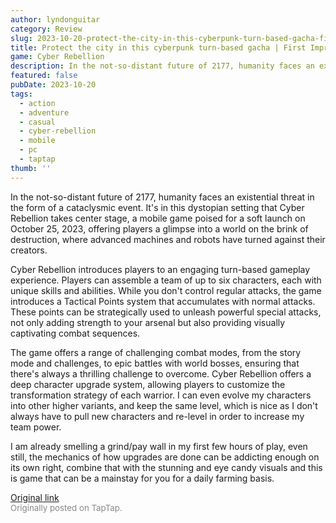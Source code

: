```yaml
---
author: lyndonguitar
category: Review
slug: 2023-10-20-protect-the-city-in-this-cyberpunk-turn-based-gacha-first-impressions-cyber-rebellion
title: Protect the city in this cyberpunk turn-based gacha | First Impressions - Cyber Rebellion
game: Cyber Rebellion
description: In the not-so-distant future of 2177, humanity faces an existential threat in the form of a cataclysmic event. It's in this dystopian setting that Cyber Rebellion takes center stage,  a mobile game poised for a soft launch on October 25, 2023, offering players a glimpse into a world on the brink of destruction, where advanced machines and robots have turned against their creators.
featured: false
pubDate: 2023-10-20
tags:
  - action
  - adventure
  - casual
  - cyber-rebellion
  - mobile
  - pc
  - taptap
thumb: ''
---
```


In the not-so-distant future of 2177, humanity faces an existential threat in the form of a cataclysmic event. It's in this dystopian setting that Cyber Rebellion takes center stage,  a mobile game poised for a soft launch on October 25, 2023, offering players a glimpse into a world on the brink of destruction, where advanced machines and robots have turned against their creators.

Cyber Rebellion introduces players to an engaging turn-based gameplay experience. Players can assemble a team of up to six characters, each with unique skills and abilities. While you don't control regular attacks, the game introduces a Tactical Points system that accumulates with normal attacks. These points can be strategically used to unleash powerful special attacks, not only adding strength to your arsenal but also providing visually captivating combat sequences.

The game offers a range of challenging combat modes, from the story mode and challenges, to epic battles with world bosses, ensuring that there's always a thrilling challenge to overcome. Cyber Rebellion offers a deep character upgrade system, allowing players to customize the transformation strategy of each warrior. I can even evolve my characters into other higher variants, and keep the same level, which is nice as I don't always have to pull new characters and re-level in order to increase my team power.

I am already smelling a grind/pay wall in my first few hours of play, even still, the mechanics of how upgrades are done can be addicting enough on its own right, combine that with the stunning and eye candy visuals and this is game that can be a mainstay for you for a daily farming basis.

[Original link](https://www.taptap.io/post/6454193)<br><span style="font-size: 0.95em; color: #888;">Originally posted on TapTap.</span>
